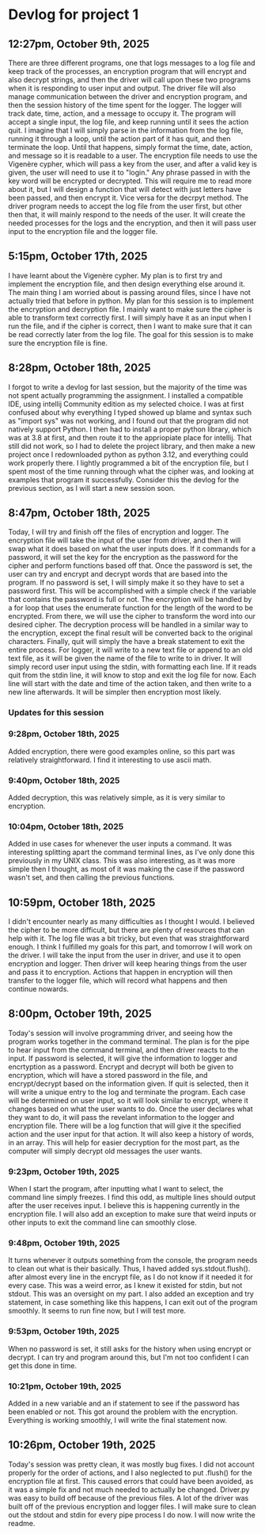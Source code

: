 # Devlog for project 1

## 12:27pm, October 9th, 2025

There are three different programs, one that logs messages to a log file and keep track of the processes, an encryption program that will encrypt and also decrypt strings, and then the driver will call upon these two programs when it is responding to user input and output. The driver file will also manage communication between the driver and encryption program, and then the session history of the time spent for the logger. 
The logger will track date, time, action, and a message to occupy it. The program will accept a single input, the log file, and keep running until it sees the action quit. I imagine that I will simply parse in the information from the log file, running it through a loop, until the action part of it has quit, and then terminate the loop. Until that happens, simply format the time, date, action, and message so it is readable to a user. 
The encryption file needs to use the Vigenère cypher, which will pass a key from the user, and after a valid key is given, the user will need to use it to "login." Any phrase passed in with the key word will be encrypted or decrypted.  This will require me to read more about it, but I will design a function that will detect with just letters have been passed, and then encrypt it. Vice versa for the decrpyt method.
The driver program needs to accept the log file from the user first, but other then that, it will mainly respond to the needs of the user. It will create the needed processes for the logs and the encryption, and then it will pass user input to the encryption file and the logger file. 

## 5:15pm, October 17th, 2025

I have learnt about the Vigenère cypher. My plan is to first try and implement the encryption file, and then design everything else around it. The main thing I am worried about is passing around files, since I have not actually tried that before in python. My plan for this session is to implement the encryption and decryption file. I mainly want to make sure the cipher is able to transform text correctly first. I will simply have it as an input when I run the file, and if the cipher is correct, then I want to make sure that it can be read correctly later from the log file. The goal for this session is to make sure the encryption file is fine. 

## 8:28pm, October 18th, 2025
I forgot to write a devlog for last session, but the majority of the time was not spent actually programming the assignment. I installed a compatible IDE, using intellij Community edition as my selected choice. I was at first confused about why everything I typed showed up blame and syntax such as "import sys" was not working, and I found out that the program did not natively support Python. I then had to install a proper python library, which was at 3.8 at first, and then route it to the appriopiate place for intellij. That still did not work, so I had to delete the project library, and then make a new project once I redownloaded python as python 3.12, and everything could work properly there. I lightly programmed a bit of the encryption file, but I spent most of the time running through what the cipher was, and looking at examples that program it successfully. Consider this the devlog for the previous section, as I will start a new session soon. 

## 8:47pm, October 18th, 2025

Today, I will try and finish off the files of encryption and logger. The encryption file will take the input of the user from driver, and then it will swap what it does based on what the user inputs does. If it commands for a password, it will set the key for the encryption as the password for the cipher and perform functions based off that. Once the password is set, the user can try and encrypt and decrypt words that are based into the program. If no password is set, I will simply make it so they have to set a password first. This will be accomplished with a simple check if the variable that contains the password is full or not. The encryption will be handled by a for loop that uses the enumerate function for the length of the word to be encrypted. From there, we will use the cipher to transform the word into our desired cipher. The decryption process will be handled in a similar way to the encryption, except the final result will be converted back to the original characters. Finally, quit will simply the have a break statement to exit the entire process. For logger, it will write to a new text file or append to an old text file, as it will be given the name of the file to write to in driver. It will simply record user input using the stdin, with formatting each line. If it reads quit from the stdin line, it will know to stop and exit the log file for now. Each line will start with the date and time of the action taken, and then write to a new line afterwards. It will be simpler then encryption most likely. 

### Updates for this session
### 9:28pm, October 18th, 2025
Added encryption, there were good examples online, so this part was relatively straightforward. I find it interesting to use ascii math. 

### 9:40pm, October 18th, 2025
Added decryption, this was relatively simple, as it is very similar to encryption. 

### 10:04pm, October 18th, 2025
Added in use cases for whenever the user inputs a command. It was interesting splitting apart the command terminal lines, as I've only done this previously in my UNIX class. This was also interesting, as it was more simple then I thought, as most of it was making the case if the password wasn't set, and then calling the previous functions. 

## 10:59pm, October 18th, 2025

I didn't encounter nearly as many difficulties as I thought I would. I believed the cipher to be more difficult, but there are plenty of resources that can help with it. The log file was a bit tricky, but even that was straightforward enough. I think I fulfilled my goals for this part, and tomorrow I will work on the driver. I will take the input from the user in driver, and use it to open encryption and logger. Then driver will keep hearing things from the user and pass it to encryption. Actions that happen in encryption will then transfer to the logger file, which will record what happens and then continue nowards. 

## 8:00pm, October 19th, 2025

Today's session will involve programming driver, and seeing how the program works together in the command terminal. The plan is for the pipe to hear input from the command terminal, and then driver reacts to the input. If password is selected, it will give the information to logger and encrtyption as a password. Encrypt and decrypt will both be given to encryption, which will have a stored password in the file, and encrypt/decrypt based on the information given. If quit is selected, then it will write a unique entry to the log and terminate the program. Each case will be determined on user input, so it will look similar to encrypt, where it changes based on what the user wants to do. Once the user declares what they want to do, it will pass the revelant information to the logger and encryption file. There will be a log function that will give it the specified action and the user input for that action. It will also keep a history of words, in an array. This will help for easier decryption for the most part, as the computer will simply decrypt old messages the user wants. 

### 9:23pm, October 19th, 2025

When I start the program, after inputting what I want to select, the command line simply freezes. I find this odd, as multiple lines should output after the user receives input. I believe this is happening currently in the encryption file. I will also add an exception to make sure that weird inputs or other inputs to exit the command line can smoothly close. 

### 9:48pm, October 19th, 2025

It turns whenever it outputs something from the console, the program needs to clean out what is their basically. Thus, I haved added sys.stdout.flush(). after almost every line in the encrypt file, as I do not know if it needed it for every case. This was a weird error, as I knew it existed for stdin, but not stdout. This was an oversight on my part. I also added an exception and try statement, in case something like this happens, I can exit out of the program smoothly. It seems to run fine now, but I will test more. 

### 9:53pm, October 19th, 2025

When no password is set, it still asks for the history when using encrypt or decrypt. I can try and program around this, but I'm not too confident I can get this done in time. 

### 10:21pm, October 19th, 2025 

Added in a new variable and an if statement to see if the password has been enabled or not. This got around the problem with the encryption. Everything is working smoothly, I will write the final statement now. 

## 10:26pm, October 19th, 2025

Today's session was pretty clean, it was mostly bug fixes. I did not account properly for the order of actions, and I also neglected to put .flush() for the encryption file at first. This caused errors that could have been avoided, as it was a simple fix and not much needed to actually be changed. Driver.py was easy to build off because of the previous files. A lot of the driver was built off of the previous encryption and logger files. I will make sure to clean out the stdout and stdin for every pipe process I do now. I will now write the readme. 
